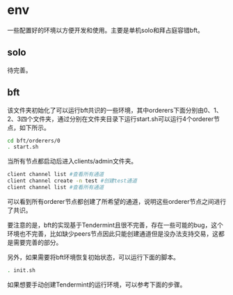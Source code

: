 # env

一些配置好的环境以方便开发和使用。主要是单机solo和拜占庭容错bft。

## solo

待完善。

## bft

该文件夹初始化了可以运行bft共识的一些环境，其中orderers下面分别由0、1、2、3四个文件夹，通过分别在文件夹目录下运行start.sh可以运行4个orderer节点，如下所示。

```bash
cd bft/orderers/0
. start.sh
```

当所有节点都启动后进入clients/admin文件夹。

```bash
client channel list #查看所有通道
client channel create -n test #创建test通道
client channel list #查看所有通道
```

可以看到所有orderer节点都创建了所希望的通道，说明这些orderer节点之间进行了共识。

要注意的是，bft的实现基于Tendermint且很不完善，存在一些可能的bug，这个环境也不完善，比如缺少peers节点因此只能创建通道但是没办法支持交易，这都是需要完善的部分。

另外，如果需要将bft环境恢复初始状态，可以运行下面的脚本。

```bash
. init.sh
```

如果想要手动创建Tendermint的运行环境，可以参考下面的步骤。